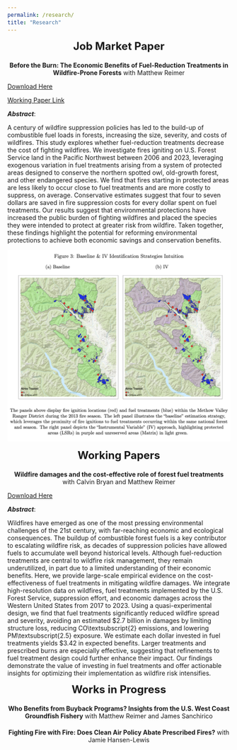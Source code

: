 ```yaml
---
permalink: /research/
title: "Research"
---
```


<div style="text-align: center; font-size: 24px; font-weight: bold; margin-bottom: 20px;">
  Job Market Paper
</div>
<!-- Add a smaller margin to control spacing -->

<center><b>Before the Burn: The Economic Benefits of Fuel-Reduction Treatments in Wildfire-Prone Forests</b> with Matthew Reimer</center>

[Download Here](https://frederikstrabo.github.io/files/Strabo_JMP.pdf)

[Working Paper Link](https://papers.ssrn.com/sol3/papers.cfm?abstract_id=5064565)


***Abstract***:

A century of wildfire suppression policies has led to the build-up of combustible fuel
loads in forests, increasing the size, severity, and costs of wildfires. This study explores whether fuel-reduction treatments decrease the cost of fighting wildfires. We investigate fires igniting on U.S. Forest Service land in the Pacific Northwest between 2006 and 2023, leveraging exogenous variation in fuel treatments arising from a system of protected areas designed to conserve the northern spotted owl, old-growth forest, and other endangered species. We find that fires starting in protected areas are less likely to occur close to fuel treatments and are more costly to suppress, on average. Conservative estimates suggest that four to seven dollars are saved in fire suppression costs for every dollar spent on fuel treatments. Our results suggest that environmental protections have increased the public burden of fighting wildfires and placed the species they were intended to protect at greater risk from wildfire. Taken together, these findings highlight the potential for reforming environmental protections to achieve both economic savings and conservation benefits.

![](/images/IV_Intuition.png)


<div style="text-align: center; font-size: 24px; font-weight: bold; margin-bottom: 20px;">
  Working Papers
</div>

<div style="margin-bottom: 20px;"></div>

<center><b>Wildfire damages and the cost-effective role of forest fuel treatments</b> with Calvin Bryan and Matthew Reimer</center>

[Download Here](https://frederikstrabo.github.io/files/ChapterIIDraft.pdf)

***Abstract***:

Wildfires have emerged as one of the most pressing environmental challenges of the 21st century, with far-reaching economic and ecological consequences. The buildup of combustible forest fuels is a key contributor to escalating wildfire risk, as decades of suppression policies have allowed fuels to accumulate well beyond historical levels. Although fuel-reduction treatments are central to wildfire risk management, they remain underutilized, in part due to a limited understanding of their economic benefits. Here, we provide large-scale empirical evidence on the cost-effectiveness of fuel treatments in mitigating wildfire damages. We integrate high-resolution data on wildfires, fuel treatments implemented by the U.S. Forest Service, suppression effort, and economic damages across the Western United States from 2017 to 2023. Using a quasi-experimental design, we find that fuel treatments significantly reduced wildfire spread and severity, avoiding an estimated $2.7 billion in damages by limiting structure loss, reducing CO\textsubscript{2} emissions, and lowering PM\textsubscript{2.5} exposure. We estimate each dollar invested in fuel treatments yields $3.42 in expected benefits. Larger treatments and prescribed burns are especially effective, suggesting that refinements to fuel treatment design could further enhance their impact. Our findings demonstrate the value of investing in fuel treatments and offer actionable insights for optimizing their implementation as wildfire risk intensifies.

<div style="text-align: center; font-size: 24px; font-weight: bold; margin-bottom: 20px;">
  Works in Progress
</div>

<div style="margin-bottom: 20px;"></div>

<center><b>Who Benefits from Buyback Programs? Insights from the U.S. West Coast Groundfish Fishery</b> with Matthew Reimer and James Sanchirico</center>

<div style="margin-bottom: 20px;"></div>

<center><b> Fighting Fire with Fire: Does Clean Air Policy Abate Prescribed Fires?</b> with Jamie Hansen-Lewis</center>



